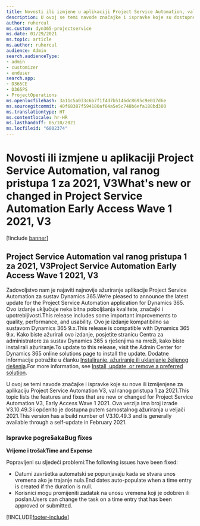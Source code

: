 ```yaml
---
title: Novosti ili izmjene u aplikaciji Project Service Automation, val ranog pristupa 1 za 2021, V3
description: U ovoj se temi navode značajke i ispravke koje su dostupne u aplikaciji Project Service Automation, val ranog pristupa 1 za 2021, V3.
author: ruhercul
ms.custom: dyn365-projectservice
ms.date: 01/29/2021
ms.topic: article
ms.author: ruhercul
audience: Admin
search.audienceType:
- admin
- customizer
- enduser
search.app:
- D365CE
- D365PS
- ProjectOperations
ms.openlocfilehash: 3a11c5a033c6b7f1f4d7b5146dc8695c9e017d6e
ms.sourcegitcommit: 40f68387f594180af64a5e5c748b6efa188bd300
ms.translationtype: HT
ms.contentlocale: hr-HR
ms.lasthandoff: 05/10/2021
ms.locfileid: "6002374"
---
```

# <a name="whats-new-or-changed-in-project-service-automation-early-access-wave-1-2021-v3"></a><span data-ttu-id="4acd6-103">Novosti ili izmjene u aplikaciji Project Service Automation, val ranog pristupa 1 za 2021, V3</span><span class="sxs-lookup"><span data-stu-id="4acd6-103">What's new or changed in Project Service Automation Early Access Wave 1 2021, V3</span></span>

[!include [banner](../includes/psa-now-project-operations.md)]

## <a name="project-service-automation-early-access-wave-1-2021-v3"></a><span data-ttu-id="4acd6-104">Project Service Automation val ranog pristupa 1 za 2021, V3</span><span class="sxs-lookup"><span data-stu-id="4acd6-104">Project Service Automation Early Access Wave 1 2021, V3</span></span>

<span data-ttu-id="4acd6-105">Zadovoljstvo nam je najaviti najnovije ažuriranje aplikacije Project Service Automation za sustav Dynamics 365.</span><span class="sxs-lookup"><span data-stu-id="4acd6-105">We’re pleased to announce the latest update for the Project Service Automation application for Dynamics 365.</span></span> <span data-ttu-id="4acd6-106">Ovo izdanje uključuje neka bitna poboljšanja kvalitete, značajki i upotrebljivosti.</span><span class="sxs-lookup"><span data-stu-id="4acd6-106">This release includes some important improvements to quality, performance, and usability.</span></span> <span data-ttu-id="4acd6-107">Ovo je izdanje kompatibilno sa sustavom Dynamics 365 9.x.</span><span class="sxs-lookup"><span data-stu-id="4acd6-107">This release is compatible with Dynamics 365 9.x.</span></span> <span data-ttu-id="4acd6-108">Kako biste ažurirali ovo izdanje, posjetite stranicu Centra za administratore za sustav Dynamics 365 s rješenjima na mreži, kako biste instalirali ažuriranje.</span><span class="sxs-lookup"><span data-stu-id="4acd6-108">To update to this release, visit the Admin Center for Dynamics 365 online solutions page to install the update.</span></span> <span data-ttu-id="4acd6-109">Dodatne informacije potražite u članku [Instaliranje, ažuriranje ili uklanjanje željenog rješenja](/power-platform/admin/install-remove-preferred-solution).</span><span class="sxs-lookup"><span data-stu-id="4acd6-109">For more information, see [Install, update, or remove a preferred solution](/power-platform/admin/install-remove-preferred-solution).</span></span>

<span data-ttu-id="4acd6-110">U ovoj se temi navode značajke i ispravke koje su nove ili izmijenjene za aplikaciju Project Service Automation V3, val ranog pristupa 1 za 2021.</span><span class="sxs-lookup"><span data-stu-id="4acd6-110">This topic lists the features and fixes that are new or changed for Project Service Automation V3, Early Access Wave 1 2021.</span></span> <span data-ttu-id="4acd6-111">Ova verzija ima broj izrade V3.10.49.3 i općenito je dostupna putem samostalnog ažuriranja u veljači 2021.</span><span class="sxs-lookup"><span data-stu-id="4acd6-111">This version has a build number of V3.10.49.3 and is generally available through a self-update in February 2021.</span></span>


### <a name="bug-fixes"></a><span data-ttu-id="4acd6-112">Ispravke pogrešaka</span><span class="sxs-lookup"><span data-stu-id="4acd6-112">Bug fixes</span></span>

<span data-ttu-id="4acd6-113">**Vrijeme i trošak**</span><span class="sxs-lookup"><span data-stu-id="4acd6-113">**Time and Expense**</span></span>

<span data-ttu-id="4acd6-114">Popravljeni su sljedeći problemi:</span><span class="sxs-lookup"><span data-stu-id="4acd6-114">The following issues have been fixed:</span></span>

- <span data-ttu-id="4acd6-115">Datumi završetka automatski se popunjavaju kada se stvara unos vremena ako je trajanje nula.</span><span class="sxs-lookup"><span data-stu-id="4acd6-115">End dates auto-populate when a time entry is created if the duration is null.</span></span>
- <span data-ttu-id="4acd6-116">Korisnici mogu promijeniti zadatak na unosu vremena koji je odobren ili poslan.</span><span class="sxs-lookup"><span data-stu-id="4acd6-116">Users can change the task on a time entry that has been approved or submitted.</span></span>


[!INCLUDE[footer-include](../includes/footer-banner.md)]